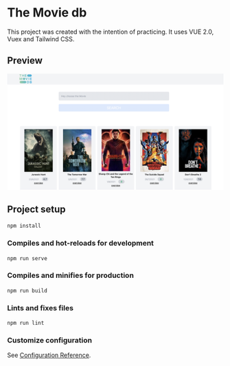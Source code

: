 # The Movie db

This project was created with the intention of practicing. 
It uses VUE 2.0, Vuex and Tailwind CSS.


## Preview

![flwochart](./layouts/The-movie-db.png)


## Project setup
```
npm install
```

### Compiles and hot-reloads for development
```
npm run serve
```

### Compiles and minifies for production
```
npm run build
```

### Lints and fixes files
```
npm run lint
```

### Customize configuration
See [Configuration Reference](https://cli.vuejs.org/config/).
